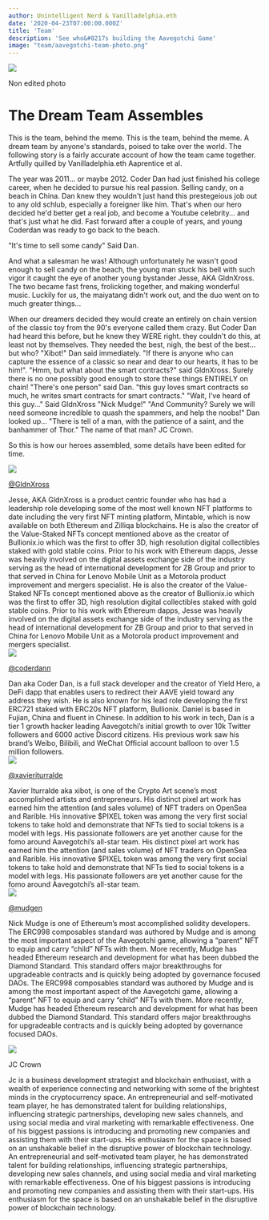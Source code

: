```yaml
---
author: Unintelligent Nerd & Vanilladelphia.eth
date: '2020-04-23T07:00:00.000Z'
title: 'Team'
description: 'See who&#8217s building the Aavegotchi Game'
image: "team/aavegotchi-team-photo.png"
---
```


<div class="headerImageContainer">
<img class="headerImage" src="/team/aavegotchi-team-photo.png">
<p class="headerImageText">Non edited photo</p>
</div>

# The Dream Team Assembles
This is the team, behind the meme.  This is the team, behind the meme.  A dream team by anyone's standards, poised to take over the world. The following story is a fairly accurate account of how the team came together.  Artfully quilled by Vanilladelphia.eth Aaprentice et al.

The year was 2011... or maybe 2012.  Coder Dan had just finished his college career, when he decided to pursue his real passion.  Selling candy, on a beach in China.  Dan knew they wouldn't just hand this prestegeious job out to any old schlub, especially a foreigner like him.  That's when our hero decided he'd better get a real job, and become a Youtube celebrity... and that's just what he did.  Fast forward after a couple of years, and young Coderdan was ready to go back to the beach.

"It's time to sell some candy" Said Dan.

And what a salesman he was!  Although unfortunately he wasn't good enough to sell candy on the beach, the young man stuck his bell with such vigor it caught the eye of another young bystander Jesse, AKA GldnXross.  The two became fast frens, frolicking together, and making wonderful music.  Luckily for us, the maiyatang didn't work out, and the duo went on to much greater things...

When our dreamers decided they would create an entirely on chain version of the classic toy from the 90's everyone called them crazy.  But Coder Dan had heard this before, but he knew they WERE right.  they couldn't do this, at least not by themselves.  They needed the best, nigh, the best of the best... but who?  "Xibot!" Dan said immediately.  "If there is anyone who can capture the essence of a classic so near and dear to our hearts, it has to be him!".  "Hmm, but what about the smart contracts?" said GldnXross.  Surely there is no one possibly good enough to store these things ENTIRELY on chain! "There's one person" said Dan. "this guy loves smart contracts so much, he writes smart contracts for smart contracts."  "Wait, I've heard of this guy..." Said GldnXross "Nick Mudge!"  "And Community? Surely we will need someone incredible to quash the spammers, and help the noobs!"  Dan looked up... "There is tell of a man, with the patience of a saint, and the banhammer of Thor." The name of that man? JC Crown.

So this is how our heroes assembled, some details have been edited for time.

<div class="leftFlexContainer">
  <div class="leftImageContainer">
  <img class="leftImage" src="/team/jesse-wizard-hat.png">
  <p class="leftImageText"><a href="https://twitter.com/gldnXross">@GldnXross</a></p>
  </div>
Jesse, AKA GldnXross is a product centric founder who has had a leadership role developing some of the most well known NFT platforms to date including the very first NFT minting platform, Mintable, which is now available on both Ethereum and Zilliqa blockchains. He is also the creator of the Value-Staked NFTs concept mentioned above as the creator of Bullionix.io which was the first to offer 3D, high resolution digital collectibles staked with gold stable coins. Prior to his work with Ethereum dapps, Jesse was heavily involved on the digital assets exchange side of the industry serving as the head of international development for ZB Group and prior to that served in China for Lenovo Mobile Unit as a Motorola product improvement and mergers specialist. He is also the creator of the Value-Staked NFTs concept mentioned above as the creator of Bullionix.io which was the first to offer 3D, high resolution digital collectibles staked with gold stable coins. Prior to his work with Ethereum dapps, Jesse was heavily involved on the digital assets exchange side of the industry serving as the head of international development for ZB Group and prior to that served in China for Lenovo Mobile Unit as a Motorola product improvement and mergers specialist.


  <div class="leftImageContainer">
  <img class="leftImage" src="/coderdan.jpg">
  <p class="leftImageText"><a href="https://twitter.com/coderdannn">@coderdann</a></p>
  </div>
Dan aka Coder Dan, is a full stack developer and the creator of Yield Hero, a DeFi dapp that enables users to redirect their AAVE yield toward any address they wish. He is also known for his lead role developing the first ERC721 staked with ERC20s NFT platform, Bullionix. Daniel is based in Fujian, China and fluent in Chinese. In addition to his work in tech, Dan is a tier 1 growth hacker leading Aavegotchi’s initial growth to over 10k Twitter followers and 6000 active Discord citizens. His previous work saw his brand’s Weibo, Bilibili, and WeChat Official account balloon to over 1.5 million followers.


  <div class="leftImageContainer">
  <img class="leftImage" src="/team/xi-bot-spaceman.jpg">
  <p class="leftImageText"><a href="https://twitter.com/xavieriturralde">@xavieriturralde</a></p>
  </div>
Xavier Iturralde aka xibot, is one of the Crypto Art scene’s most accomplished artists and entrepreneurs. His distinct pixel art work has earned him the attention (and sales volume) of NFT traders on OpenSea and Rarible. His innovative $PIXEL token was among the very first social tokens to take hold and demonstrate that NFTs tied to social tokens is a model with legs. His passionate followers are yet another cause for the fomo around Aavegotchi’s all-star team. His distinct pixel art work has earned him the attention (and sales volume) of NFT traders on OpenSea and Rarible. His innovative $PIXEL token was among the very first social tokens to take hold and demonstrate that NFTs tied to social tokens is a model with legs. His passionate followers are yet another cause for the fomo around Aavegotchi’s all-star team.

  <div class="leftImageContainer">
  <img class="leftImage" src="/team/nick-mudge.jpg">
  <p class="leftImageText"><a href="https://twitter.com/mudgen">@mudgen</a></p>
  </div>

Nick Mudge is one of Ethereum’s most accomplished solidity developers. The ERC998 composables standard was authored by Mudge and is among the most important aspect of the Aavegotchi game, allowing a “parent” NFT to equip and carry “child” NFTs with them. More recently, Mudge has headed Ethereum research and development for what has been dubbed the Diamond Standard. This standard offers major breakthroughs for upgradeable contracts and is quickly being adopted by governance focused DAOs. The ERC998 composables standard was authored by Mudge and is among the most important aspect of the Aavegotchi game, allowing a “parent” NFT to equip and carry “child” NFTs with them. More recently, Mudge has headed Ethereum research and development for what has been dubbed the Diamond Standard. This standard offers major breakthroughs for upgradeable contracts and is quickly being adopted by governance focused DAOs.

  <div class="leftImageContainer">
  <img class="leftImage" src="/team/jc-crown.jpg">
  <p class="leftImageText">JC Crown</p>
  </div>
Jc is a business development strategist and blockchain enthusiast, with a wealth of experience connecting and networking with some of the brightest minds in the cryptocurrency space. An entrepreneurial and self-motivated team player, he has demonstrated talent for building relationships, influencing strategic partnerships, developing new sales channels, and using social media and viral marketing with remarkable effectiveness. One of his biggest passions is introducing and promoting new companies and assisting them with their start-ups. His enthusiasm for the space is based on an unshakable belief in the disruptive power of blockchain technology. An entrepreneurial and self-motivated team player, he has demonstrated talent for building relationships, influencing strategic partnerships, developing new sales channels, and using social media and viral marketing with remarkable effectiveness. One of his biggest passions is introducing and promoting new companies and assisting them with their start-ups. His enthusiasm for the space is based on an unshakable belief in the disruptive power of blockchain technology.


</div>
